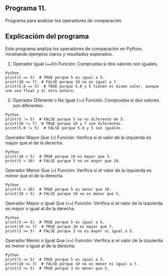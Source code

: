 ## Programa 11.
Programa para analizar los operadores de comparación.

## Explicacióm del programa
Este programa analiza los operadores de comparación en Python, mostrando ejemplos claros y resultados esperados.

1. Operador Igual (`==`)\n
Función: Comprueba si dos valores son iguales.
```
Python
print(5 == 5)  # TRUE porque 5 es igual a 5.
print(10 == 7)  # FALSE porque 10 no es igual a 7.
print(5.0 == 5)  # TRUE porque 5.0 y 5 tienen el mismo valor, aunque uno sea float y el otro entero.
```

2. Operador Diferente o No Igual (`!=`)
Función: Comprueba si dos valores son diferentes.
```
Python
print(5 != 5)  # FALSE porque 5 no es diferente de 5.
print(10 != 7)  # TRUE porque 10 y 7 son diferentes.
print(5.0 != 5)  # FALSE porque 5.0 y 5 son iguales.
```

Operador Mayor Que (`>`)
Función: Verifica si el valor de la izquierda es mayor que el de la derecha.
```
Python
print(10 > 5)  # TRUE porque 10 es mayor que 5.
print(5 > 10)  # FALSE porque 5 no es mayor que 10.
```

Operador Menor Que (`<`)
Función: Verifica si el valor de la izquierda es menor que el de la derecha.
```
Python
print(5 < 10)  # TRUE porque 5 es menor que 10.
print(10 < 5)  # FALSE porque 10 no es menor que 5.
```

Operador Mayor o Igual Que (`>=`)
Función: Verifica si el valor de la izquierda es mayor o igual al de la derecha.
```
Python
print(5 >= 5)  # TRUE porque 5 es igual a 5.
print(10 >= 7)  # TRUE porque 10 es mayor que 7.
print(3 >= 5)  # FALSE porque 3 no es mayor ni igual a 5.
```

 Operador Menor o Igual Que (`<=`)
Función: Verifica si el valor de la izquierda es menor o igual al de la derecha.
```
Python
print(5 <= 5)  # TRUE porque 5 es igual a 5.
print(10 <= 7)  # FALSE porque 10 no es menor ni igual a 7.
print(3 <= 5)  # TRUE porque 3 es menor que 5.
```
